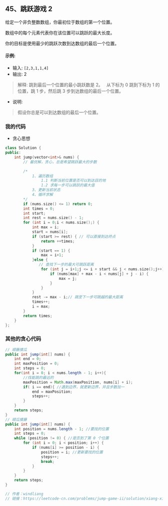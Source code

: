 ## 45、跳跃游戏 2
给定一个非负整数数组，你最初位于数组的第一个位置。

数组中的每个元素代表你在该位置可以跳跃的最大长度。

你的目标是使用最少的跳跃次数到达数组的最后一个位置。

#### 示例:

- 输入: `[2,3,1,1,4]`
- 输出: 2
> 解释: 跳到最后一个位置的最小跳跃数是 2。
     从下标为 0 跳到下标为 1 的位置，跳 1 步，然后跳 3 步到达数组的最后一个位置。
- 说明:

> 假设你总是可以到达数组的最后一个位置。

<!-- 来源：力扣（LeetCode）
链接：https://leetcode-cn.com/problems/jump-game-ii
著作权归领扣网络所有。商业转载请联系官方授权，非商业转载请注明出处。 -->

### 我的代码
- 贪心思想
```C++
class Solution {
public:
    int jump(vector<int>& nums) {
        // 最优解，贪心，总是希望跳跃最大的步数
        
        /*
            1、遍历数组
                1.1 判断当前位置是否可以到达目的地
                1.2 求每一步可以跳跃的最大值
            3、更新当前状态
            4、循环求解
        */
        if (nums.size() <= 1) return 0;
        int times = 0;
        int start;
        int rest = nums.size() - 1;
        for (int i = 0;i < nums.size();) {
            int max = i;
            start = nums[i];
            if (start >= rest) { // 可以直接到达终点
                return ++times;
            }
            if (start == 1) {
                max = i+1;
            }else {
               // 查找下一步的最大可跳跃距离
                for (int j = i+1;j <= i + start && j < nums.size();j++) {
                    if (nums[max] + max - i < nums[j] + j - i) {
                        max = j;
                    }
                }
            }
            rest -= max - i;// 跳至下一步可跳越的最大距离 
            times++;
            i = max;
        }
        return times;
    }
};
```
### 其他的贪心代码
```java
// 顺藤摸瓜
public int jump(int[] nums) {
    int end = 0;
    int maxPosition = 0; 
    int steps = 0;
    for(int i = 0; i < nums.length - 1; i++){
        //找能跳的最远的
        maxPosition = Math.max(maxPosition, nums[i] + i); 
        if( i == end){ //遇到边界，就更新边界，并且步数加一
            end = maxPosition;
            steps++;
        }
    }
    return steps;
}
// 顺瓜摸藤
public int jump(int[] nums) {
    int position = nums.length - 1; //要找的位置
    int steps = 0;
    while (position != 0) { //是否到了第 0 个位置
        for (int i = 0; i < position; i++) {
            if (nums[i] >= position - i) {
                position = i; //更新要找的位置
                steps++;
                break;
            }
        }
    }
    return steps;
}

// 作者：windliang
// 链接：https://leetcode-cn.com/problems/jump-game-ii/solution/xiang-xi-tong-su-de-si-lu-fen-xi-duo-jie-fa-by-10/

```
